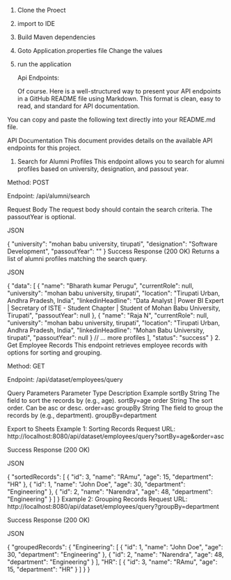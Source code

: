 1. Clone the Proect
2. import to IDE
3. Build Maven dependencies
4. Goto Application.properties file Change the values
5. run the application

   Api Endpoints:

   Of course. Here is a well-structured way to present your API endpoints in a GitHub README file using Markdown. This format is clean, easy to read, and standard for API documentation.

You can copy and paste the following text directly into your README.md file.

API Documentation
This document provides details on the available API endpoints for this project.

1. Search for Alumni Profiles
This endpoint allows you to search for alumni profiles based on university, designation, and passout year.

Method: POST

Endpoint: /api/alumni/search

Request Body
The request body should contain the search criteria. The passoutYear is optional.

JSON

{
  "university": "mohan babu university, tirupati",
  "designation": "Software Development",
  "passoutYear": ""
}
Success Response (200 OK)
Returns a list of alumni profiles matching the search query.

JSON

{
	"data": [
		{
			"name": "Bharath kumar Perugu",
			"currentRole": null,
			"university": "mohan babu university, tirupati",
			"location": "Tirupati Urban, Andhra Pradesh, India",
			"linkedinHeadline": "Data Analyst | Power BI Expert | Secretary of ISTE - Student Chapter | Student of Mohan Babu University, Tirupati",
			"passoutYear": null
		},
		{
			"name": "Raja N",
			"currentRole": null,
			"university": "mohan babu university, tirupati",
			"location": "Tirupati Urban, Andhra Pradesh, India",
			"linkedinHeadline": "Mohan Babu University, tirupati",
			"passoutYear": null
		}
		// ... more profiles
	],
	"status": "success"
}
2. Get Employee Records
This endpoint retrieves employee records with options for sorting and grouping.

Method: GET

Endpoint: /api/dataset/employees/query

Query Parameters
Parameter	Type	Description	Example
sortBy	String	The field to sort the records by (e.g., age).	sortBy=age
order	String	The sort order. Can be asc or desc.	order=asc
groupBy	String	The field to group the records by (e.g., department).	groupBy=department

Export to Sheets
Example 1: Sorting Records
Request URL: http://localhost:8080/api/dataset/employees/query?sortBy=age&order=asc

Success Response (200 OK)

JSON

{
    "sortedRecords": [
        {
            "id": 3,
            "name": "RAmu",
            "age": 15,
            "department": "HR"
        },
        {
            "id": 1,
            "name": "John Doe",
            "age": 30,
            "department": "Engineering"
        },
        {
            "id": 2,
            "name": "Narendra",
            "age": 48,
            "department": "Engineering"
        }
    ]
}
Example 2: Grouping Records
Request URL: http://localhost:8080/api/dataset/employees/query?groupBy=department

Success Response (200 OK)

JSON

{
    "groupedRecords": {
        "Engineering": [
            {
                "id": 1,
                "name": "John Doe",
                "age": 30,
                "department": "Engineering"
            },
            {
                "id": 2,
                "name": "Narendra",
                "age": 48,
                "department": "Engineering"
            }
        ],
        "HR": [
            {
                "id": 3,
                "name": "RAmu",
                "age": 15,
                "department": "HR"
            }
        ]
    }
}
